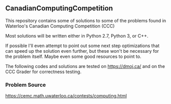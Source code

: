 ## CanadianComputingCompetition
This repository contains some of solutions to some of the problems found in Waterloo's Canadian Computing Competition (CCC)

Most solutions will be written either in Python 2.7, Python 3, or C++.

If possible I'll even attempt to point out some next step optimizations that can speed up the solution even further, but these won't be necessary for the problem itself. Maybe even some good resources to point to.

The following codes and solutions are tested on https://dmoj.ca/ and on the CCC Grader for correctness testing.

### Problem Source
https://cemc.math.uwaterloo.ca/contests/computing.html
